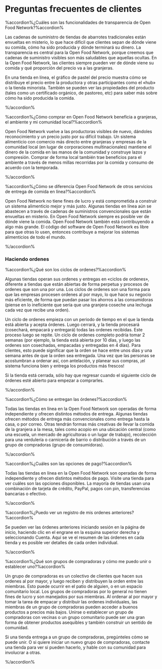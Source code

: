 # Preguntas frecuentes de clientes

%accordion%¿Cuáles son las funcionalidades de transparencia de Open Food Network?%accordion%

Las cadenas de suministro de tiendas de abarrotes tradicionales están envueltas en misterio, lo que hace difícil que clientes sepan de dónde viene su comida, cómo ha sido producida y dónde terminará su dinero. La transparencia es central para la Open Food Network, porque creemos que cadenas de suministro visibles son más saludables que aquellas ocultas. En la Open Food Network, las clientes siempre pueden ver de dónde viene su comida y qué proporción del precio va a las granjeras.

En una tienda en línea, el gráfico de pastel del precio muestra cómo se distribuye el precio entre la productora y otras participantes como el «hub» o la tienda minorista. También se pueden ver las propiedades del producto \(tales como un certificado orgánico, de pastoreo, etc\) para saber más sobre cómo ha sido producida la comida.

%/accordion%

%accordion%¿Cómo comprar en Open Food Network beneficia a granjeras, el ambiente y mi comunidad local?%accordion%

Open Food Network vuelve a las productoras visibles de nuevo, dándoles reconocimiento y un precio justo por su difícil trabajo. Un sistema alimenticio con comercio más directo entre granjeras y empresas de la comunidad local \(en lugar de corporaciones multinacionales\) mantiene el dinero de la comida en las manos de la comunidad y construye lazos y compresión. Comprar de forma local también trae beneficios para el ambiente a través de menos millas recorridas por la comida y consumo de acuerdo con la temporada.

%/accordion%

%accordion%¿Cómo se diferencia Open Food Network de otros servicios de entrega de comida en línea?%accordion%

Open Food Network no tiene fines de lucro y está comprometida a construir un sistema alimenticio mejor y más justo. Algunas tiendas en línea aún se abastecen a través de cadenas de suministros convencionales que están envueltas en misterio. En Open Food Network siempre es posible ver de dónde viene la comida. Open Food Network también está contribuyendo a algo más grande. El código del software de Open Food Network es libre para que otras lo usen, entonces contribuye a mejorar los sistemas alimenticios de todo el mundo.

%/accordion%

### Haciendo ordenes

%accordion%¿Qué son los ciclos de ordenes?%accordion%

Algunas tiendas operan sus ordenes y entregas en «ciclos de ordenes», diferente a tiendas que están abiertas de forma perpetua y procesos de ordenes que son una por una. Los ciclos de ordenes son una forma para que las empresas procesen ordenes al por mayo, lo que hace su negocio más eficiente, de forma que puedan pasar los ahorros a las consumidoras \(piense en lo ineficiente que sería que una granjera coseche una lechuga cada vez que recibe una orden\).

Un ciclo de ordenes empieza con un periodo de tiempo en el que la tienda está abierta y acepta órdenes. Luego cerrará, y la tienda procesará \(cosechará, empacará y entregará\) todas las ordenes recibidas. Este proceso luego se repite. Un ciclo de ordenes completo podría tomar 2 semanas \(por ejemplo, la tienda está abierta por 10 días, y luego las ordenes son cosechadas, empacadas y entregadas en 4 días\). Para clientes, esto puede significar que la orden se hace entre unos días y una semana antes de que la orden sea entregada. Una vez que las personas se acostumbran a ordenar así, con antelación, y planear sus compras, ¡el sistema funciona bien y entrega los productos más frescos!

Si la tienda está cerrada, sólo hay que regresar cuando el siguiente ciclo de órdenes esté abierto para empezar a comprarles.

%/accordion%

%accordion%¿Cómo se entregan las órdenes?%accordion%

Todas las tiendas en línea en la Open Food Network son operadas de forma independiente y ofrecen distintos métodos de entrega. Algunas tiendas ofrecen métodos de entrega más convencionales como entrega hasta la casa, o por correo. Otras tendrán formas más creativas de llevar la comida de la granjera a la mesa, tales como acopio en una ubicación central \(como una escuela, un mercado de agricultoras o un lugar de trabajo\), recolección para una verdulería o carnicería de barrio o distribución a través de un grupo de compradoras \(grupo de consumidoras\).

%/accordion%

%accordion%¿Cuáles son las opciones de pago?%accordion%

Todas las tiendas en línea en la Open Food Network son operadas de forma independiente y ofrecen distintos métodos de pago. Visite una tienda para ver cuáles son las opciones disponibles. La mayoría de tiendas usan una combinación de tarjeta de crédito, PayPal, pagos con pin, transferencias bancarias o efectivo.

%/accordion%

%accordion%¿Puedo ver un registro de mis ordenes anteriores?%accordion%

Se pueden ver las órdenes anteriores iniciando sesión en la página de inicio, haciendo clic en el engrane en la esquina superior derecha y seleccionando Cuenta. Aquí se ve el resumen de las órdenes en cada tienda y es posible ver detalles de cada orden individual.

%/accordion%

%accordion%¿Qué son grupos de compradoras y cómo me puedo unir o establecer uno?%accordion%

Un grupo de compradoras es un colectivo de clientes que hacen sus ordenes al por mayor, y luego reciben y distribuyen la orden entre las miembras. Esto puede ocurrir en el patio de alguien, o en un espacio comunitario local. Los grupos de compradoras por lo general no tienen fines de lucro y son manejados por sus miembras. Al ordenar al por mayor y tomar la tarea de empacar y distribuir las ordenes individuales, las miembras de un grupo de compradoras pueden acceder a buenos productos a precios más bajos. Unirse o establecer un grupo de compradoras con vecinas o un grupo comunitario puede ser una gran forma de obtener productos asequibles y también construir un sentido de comunidad.

Si una tienda entrega a un grupo de compradoras, pregúnteles cómo se puede unir. O si quiere iniciar un nuevo grupo de compradoras, contacte una tienda para ver si pueden hacerlo, y hable con su comunidad para involucrar a otras.

%/accordion%
